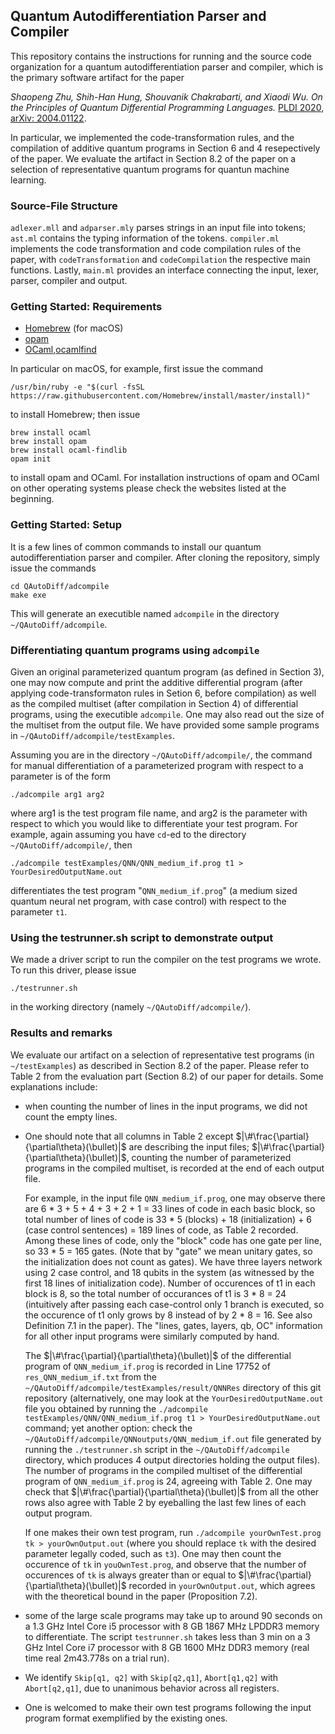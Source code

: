 ## Quantum Autodifferentiation Parser and Compiler

This repository contains the instructions for running and the source code organization for a quantum autodifferentiation parser and compiler, which is the primary software artifact for the paper
  
*Shaopeng Zhu, Shih-Han Hung, Shouvanik Chakrabarti, and Xiaodi Wu.  On the Principles of Quantum Differential Programming Languages.* [PLDI 2020](https://pldi20.sigplan.org/details/pldi-2020-papers/51/On-the-Principles-of-Differential-Quantum-Programming-Languages), [arXiv: 2004.01122](https://arxiv.org/abs/2004.01122).


  
In particular, we implemented the code-transformation rules, and the compilation of additive quantum programs in Section 6 and 4 resepectively of the paper. We evaluate the artifact in Section 8.2 of the paper on a selection of representative quantum programs for quantun machine learning. 

### Source-File Structure

`adlexer.mll` and `adparser.mly` parses strings in an input file into tokens; `ast.ml` contains the typing information of the tokens. `compiler.ml` implements the code transformation and code compilation rules of the paper, with `codeTransformation` and `codeCompilation` the respective main functions. Lastly, `main.ml` provides an interface connecting the input, lexer, parser, compiler and output.

### Getting Started: Requirements

* [Homebrew](https://brew.sh/) (for macOS)
* [opam](https://opam.ocaml.org/)
* [OCaml,ocamlfind](https://ocaml.org/)

In particular on macOS, for example, first issue the command

```
/usr/bin/ruby -e "$(curl -fsSL https://raw.githubusercontent.com/Homebrew/install/master/install)"
```

to install Homebrew; then issue 

```
brew install ocaml
brew install opam
brew install ocaml-findlib
opam init
```

to install opam and OCaml. For installation instructions of opam and OCaml on other operating systems please check the websites listed at the beginning. 


### Getting Started: Setup

It is a few lines of common commands to install our quantum autodifferentiation parser and compiler. After cloning the repository, simply issue the commands 

```
cd QAutoDiff/adcompile
make exe
```

This will generate an executible named `adcompile` in the directory `~/QAutoDiff/adcompile`. 

### Differentiating quantum programs using `adcompile`

Given an original parameterized quantum program (as defined in Section 3), one may now compute and print the additive differential program (after applying code-transformaton rules in Setion 6, before compilation) as well as the compiled multiset (after compilation in Section 4) of differential programs, using the executible `adcompile`. One may also read out the size of the multiset from the output file. We have provided some sample programs in `~/QAutoDiff/adcompile/testExamples`. 

Assuming you are in the directory `~/QAutoDiff/adcompile/`, the command for manual differentiation of a parameterized program with respect to a parameter is of the form

```
./adcompile arg1 arg2
```

where arg1 is the test program file name, and arg2 is the parameter with respect to which you would like to differentiate your test program. For example, again assuming you have `cd`-ed to the directory `~/QAutoDiff/adcompile/`, then 

```
./adcompile testExamples/QNN/QNN_medium_if.prog t1 > YourDesiredOutputName.out
```

differentiates the test program "`QNN_medium_if.prog`" (a medium sized quantum neural net program, with case control) with respect to the parameter `t1`.

### Using the testrunner.sh script to demonstrate output

We made a driver script to run the compiler on the test programs we wrote. To run this driver, please issue

```
./testrunner.sh
```

in the working directory (namely `~/QAutoDiff/adcompile/`).


### Results and remarks

We evaluate our artifact on a selection of representative test programs (in `~/testExamples`) as described in Section 8.2 of the paper.  Please refer to Table 2 from the evaluation part (Section 8.2) of our paper for details. Some explanations include: 

* when counting the number of lines in the input programs, we did not count the empty lines.
* One should note that all columns in Table 2 except $|\#\frac{\partial}{\partial\theta}(\bullet)|$ are describing the input files; $|\#\frac{\partial}{\partial\theta}(\bullet)|$, counting the number of parameterized programs in the compiled multiset, is recorded at the end of each output file.

  For example, in the input file `QNN_medium_if.prog`, one may observe there are 6 * 3 + 5 + 4 + 3 + 2 + 1 = 33 lines of code in each basic block, so total number of lines of code is 33 * 5 (blocks) + 18 (initialization) + 6 (case control sentences) = 189 lines of code, as Table 2 recorded. Among these lines of code, only the "block" code has one gate per line, so 33 * 5 = 165 gates. (Note that by "gate" we mean unitary gates, so the initialization does not count as gates). We have three layers network using 2 case control, and 18 qubits in the system (as witnessed by the first 18 lines of initialization code). Number of occurences of t1 in each block is 8, so the total number of occurances of t1 is 3 * 8 = 24 (intuitively after passing each case-control only 1 branch is executed, so the occurence of t1 only grows by 8 instead of by 2 * 8 = 16. See also Definition 7.1 in the paper). The "lines, gates, layers, qb, OC" information for all other input programs were similarly computed by hand.
  
  The $|\#\frac{\partial}{\partial\theta}(\bullet)|$ of the differential program of `QNN_medium_if.prog` is recorded in Line 17752 of `res_QNN_medium_if.txt` from the `~/QAutoDiff/adcompile/testExamples/result/QNNRes` directory of this git repository (alternatively, one may look at the `YourDesiredOutputName.out` file you obtained by running the `./adcompile testExamples/QNN/QNN_medium_if.prog t1 > YourDesiredOutputName.out` command; yet another option: check the `~/QAutoDiff/adcompile/QNNoutputs/QNN_medium_if.out` file generated by running the `./testrunner.sh` script in the `~/QAutoDiff/adcompile` directory, which produces 4 output directories holding the output files). The number of programs in the compiled multiset of the differential program of `QNN_medium_if.prog` is 24, agreeing with Table 2. One may check that $|\#\frac{\partial}{\partial\theta}(\bullet)|$ from all the other rows also agree with Table 2 by eyeballing the last few lines of each output program.
  
  If one makes their own test program, run `./adcompile yourOwnTest.prog tk > yourOwnOutput.out` (where you should replace `tk` with the desired parameter legally coded, such as `t3`). One may then count the occurence of `tk` in `youOwnTest.prog`, and observe that the number of occurences of `tk` is always greater than or equal to $|\#\frac{\partial}{\partial\theta}(\bullet)|$ recorded in `yourOwnOutput.out`, which agrees with the theoretical bound in the paper (Proposition 7.2).

* some of the large scale programs may take up to around 90 seconds on a 1.3 GHz Intel Core i5 processor with 8 GB 1867 MHz LPDDR3 memory to differentiate. The script `testrunner.sh` takes less than 3 min on a 3 GHz Intel Core i7 processor with 8 GB 1600 MHz DDR3 memory (real time real	2m43.778s on a trial run).
* We identify `Skip[q1, q2]` with `Skip[q2,q1]`, `Abort[q1,q2]` with `Abort[q2,q1]`, due to unanimous behavior across all registers.
* One is welcomed to make their own test programs following the input program format exemplified by the existing ones.

